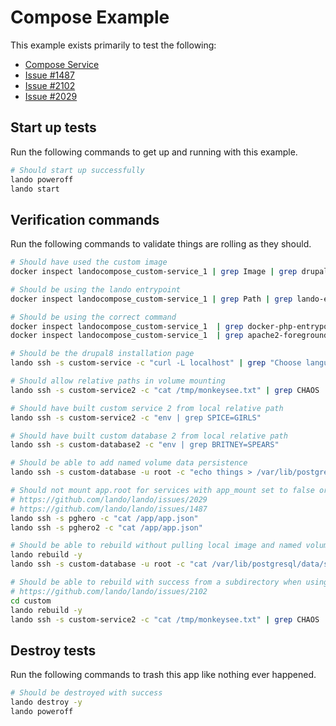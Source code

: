 Compose Example
===============

This example exists primarily to test the following:

* [Compose Service](https://docs.devwithlando.io/tutorials/compose.html)
* [Issue #1487](https://github.com/lando/lando/issues/1487)
* [Issue #2102](https://github.com/lando/lando/issues/2102)
* [Issue #2029](https://github.com/lando/lando/issues/2029)

Start up tests
--------------

Run the following commands to get up and running with this example.

```bash
# Should start up successfully
lando poweroff
lando start
```

Verification commands
---------------------

Run the following commands to validate things are rolling as they should.

```bash
# Should have used the custom image
docker inspect landocompose_custom-service_1 | grep Image | grep drupal:8

# Should be using the lando entrypoint
docker inspect landocompose_custom-service_1 | grep Path | grep lando-entrypoint.sh

# Should be using the correct command
docker inspect landocompose_custom-service_1  | grep docker-php-entrypoint
docker inspect landocompose_custom-service_1  | grep apache2-foreground

# Should be the drupal8 installation page
lando ssh -s custom-service -c "curl -L localhost" | grep "Choose language"

# Should allow relative paths in volume mounting
lando ssh -s custom-service2 -c "cat /tmp/monkeysee.txt" | grep CHAOS

# Should have built custom service 2 from local relative path
lando ssh -s custom-service2 -c "env | grep SPICE=GIRLS"

# Should have built custom database 2 from local relative path
lando ssh -s custom-database2 -c "env | grep BRITNEY=SPEARS"

# Should be able to add named volume data persistence
lando ssh -s custom-database -u root -c "echo things > /var/lib/postgresql/data/stuff"

# Should not mount app.root for services with app_mount set to false or disabled
# https://github.com/lando/lando/issues/2029
# https://github.com/lando/lando/issues/1487
lando ssh -s pghero -c "cat /app/app.json"
lando ssh -s pghero2 -c "cat /app/app.json"

# Should be able to rebuild without pulling local image and named volumes should work
lando rebuild -y
lando ssh -s custom-database -u root -c "cat /var/lib/postgresql/data/stuff | grep things"

# Should be able to rebuild with success from a subdirectory when using custom dockerfile
# https://github.com/lando/lando/issues/2102
cd custom
lando rebuild -y
lando ssh -s custom-service2 -c "cat /tmp/monkeysee.txt" | grep CHAOS
```

Destroy tests
-------------

Run the following commands to trash this app like nothing ever happened.

```bash
# Should be destroyed with success
lando destroy -y
lando poweroff
```
